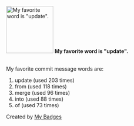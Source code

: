 <img src="https://my-badges.github.io/my-badges/favorite-word.png" alt="My favorite word is &quot;update&quot;." title="My favorite word is &quot;update&quot;." width="128">
<strong>My favorite word is &quot;update&quot;.</strong>
<br><br>

My favorite commit message words are:

1. update (used 203 times)
2. from (used 118 times)
3. merge (used 96 times)
4. into (used 88 times)
5. of (used 73 times)


Created by <a href="https://github.com/my-badges/my-badges">My Badges</a>